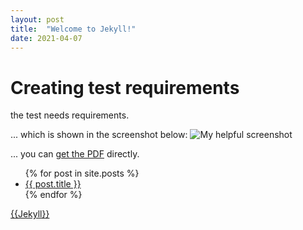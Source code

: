 ```yaml
---
layout: post
title:  "Welcome to Jekyll!"
date: 2021-04-07
---
```

<head>
<meta charset="utf-8">
</head>

# **Creating test requirements**

the test needs requirements.

... which is shown in the screenshot below:
![My helpful screenshot](/assets/screenshot.jpg)

... you can [get the PDF](/assets/mydoc.pdf) directly.

<ul>
  {% for post in site.posts %}
    <li>
      <a href="{{ post.url }}">{{ post.title }}</a>
    </li>
  {% endfor %}
</ul>

<a href="{{https://jekyllrb.com/docs/posts/#creating-post-files}}">{{Jekyll}}</a>
